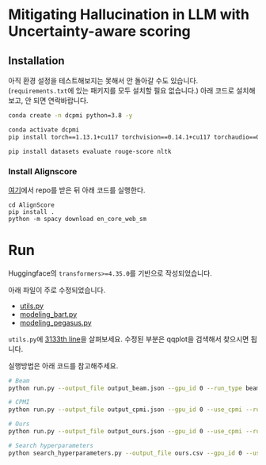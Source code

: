 # Mitigating Hallucination in LLM with Uncertainty-aware scoring


## Installation 
아직 환경 설정을 테스트해보지는 못해서 안 돌아갈 수도 있습니다.
(`requirements.txt`에 있는 패키지를 모두 설치할 필요 없습니다.)
아래 코드로 설치해보고, 안 되면 연락바랍니다.

```bash
conda create -n dcpmi python=3.8 -y

conda activate dcpmi
pip install torch==1.13.1+cu117 torchvision==0.14.1+cu117 torchaudio==0.13.1 --extra-index-url https://download.pytorch.org/whl/cu117

pip install datasets evaluate rouge-score nltk
```

### Install Alignscore
[여기](https://github.com/yuh-zha/AlignScore/tree/main)에서 repo를 받은 뒤 아래 코드를 실행한다.

```
cd AlignScore
pip install .
python -m spacy download en_core_web_sm
```


# Run
Huggingface의 `transformers>=4.35.0`를 기반으로 작성되었습니다.


아래 파일이 주로 수정되었습니다.
* [utils.py](https://github.com/qqplot/dcpmi/blob/main/transformers/src/transformers/generation/utils.py)
* [modeling_bart.py](https://github.com/qqplot/dcpmi/blob/main/transformers/src/transformers/models/bart/modeling_bart.py)
* [modeling_pegasus.py](https://github.com/qqplot/dcpmi/blob/main/transformers/src/transformers/models/pegasus/modeling_pegasus.py)


`utils.py`에 [3133th line](https://github.com/qqplot/dcpmi/blob/main/transformers/src/transformers/generation/utils.py#L3133)을 살펴보세요.
수정된 부분은 qqplot을 검색해서 찾으시면 됩니다.

실행방법은 아래 코드를 참고해주세요.

```sh
# Beam 
python run.py --output_file output_beam.json --gpu_id 0 --run_type beam

# CPMI
python run.py --output_file output_cpmi.json --gpu_id 0 --use_cpmi --run_type cpmi 

# Ours
python run.py --output_file output_ours.json --gpu_id 0 --use_cpmi --run_type ours --alpha 0.6 --beta 0.01 --use_language_model --soft_uncertainty_weight

# Search hyperparameters
python search_hyperparameters.py --output_file ours.csv --gpu_id 0 --use_cpmi --run_type ours --use_language_model --soft_uncertainty_weight
```

<!-- # git clone https://github.com/huggingface/transformers.git
# cd transformers
# pip install -e .
# pip install -r requirements.txt
# python -m spacy download en_core_web_sm -->

<!-- It will install a customized version of [HuggingFace transformers](https://github.com/dakinggg/transformers/tree/my_branch) with some edits to the beam search code.  -->

